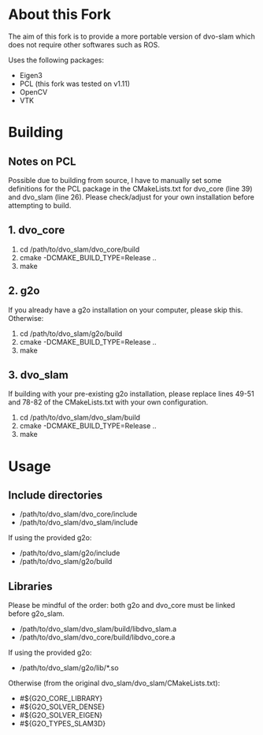# About this Fork
The aim of this fork is to provide a more portable version of dvo-slam which does not require other softwares such as ROS.

Uses the following packages:

- Eigen3
- PCL (this fork was tested on v1.11)
- OpenCV
- VTK

# Building
## Notes on PCL
Possible due to building from source, I have to manually set some definitions for the PCL package in the CMakeLists.txt for dvo_core (line 39) and dvo_slam (line 26). Please check/adjust for your own installation before attempting to build.

## 1. dvo_core
1. cd /path/to/dvo\_slam/dvo\_core/build
2. cmake -DCMAKE\_BUILD\_TYPE=Release ..
3. make

## 2. g2o
If you already have a g2o installation on your computer, please skip this. Otherwise:

1. cd /path/to/dvo\_slam/g2o/build
2. cmake -DCMAKE\_BUILD\_TYPE=Release ..
3. make

## 3. dvo_slam
If building with your pre-existing g2o installation, please replace lines 49-51 and 78-82 of the CMakeLists.txt with your own configuration.

1. cd /path/to/dvo\_slam/dvo\_slam/build
2. cmake -DCMAKE\_BUILD\_TYPE=Release ..
3. make

# Usage

## Include directories

- /path/to/dvo\_slam/dvo\_core/include
- /path/to/dvo\_slam/dvo\_slam/include

If using the provided g2o:

- /path/to/dvo\_slam/g2o/include
- /path/to/dvo\_slam/g2o/build

## Libraries
Please be mindful of the order: both g2o and dvo\_core must be linked before g2o\_slam.

- /path/to/dvo\_slam/dvo\_slam/build/libdvo\_slam.a
- /path/to/dvo\_slam/dvo\_core/build/libdvo\_core.a

If using the provided g2o:

- /path/to/dvo\_slam/g2o/lib/*.so

Otherwise (from the original dvo\_slam/dvo\_slam/CMakeLists.txt):

- #${G2O\_CORE\_LIBRARY}
- #${G2O\_SOLVER\_DENSE}
- #${G2O\_SOLVER\_EIGEN}
- #${G2O\_TYPES\_SLAM3D}

